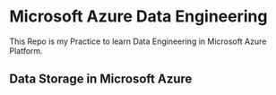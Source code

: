 # Microsoft Azure Data Engineering
This Repo is my Practice to learn Data Engineering in Microsoft Azure Platform.
## Data Storage in Microsoft Azure
